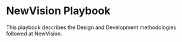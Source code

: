 # NewVision Playbook

This playbook describes the Design and Development methodologies followed at NewVision. 
